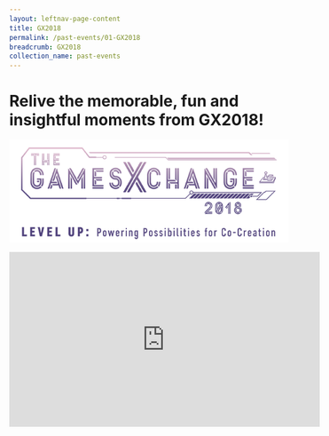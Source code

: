 ```yaml
---
layout: leftnav-page-content
title: GX2018
permalink: /past-events/01-GX2018
breadcrumb: GX2018
collection_name: past-events
---
```


# Relive the memorable, fun and insightful moments from GX2018!
<a href="https://photos.app.goo.gl/Rgc5wcmtKzpkWraR6"><img src="/images/gx2018_logo_colour.png" alt="GX2018 logo"></a>

<iframe width="560" height="315" src="https://www.youtube.com/embed/LKg06JA8S8Q" frameborder="0" allow="accelerometer; autoplay; encrypted-media; gyroscope; picture-in-picture" allowfullscreen></iframe>
